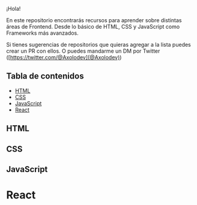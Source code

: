 ¡Hola! 

En este repositorio encontrarás recursos para aprender sobre distintas áreas de Frontend. Desde lo básico de HTML, CSS y JavaScript como Frameworks más avanzados. 

Si tienes sugerencias de repositorios que quieras agregar a la lista puedes crear un PR con ellos. O puedes mandarme un DM por Twitter ([https://twitter.com/@Axolodev](@Axolodev))

## Tabla de contenidos

- [HTML](#HTML)
- [CSS](#CSS)
- [JavaScript](#JavaScript)
- [React](#react)

## HTML


## CSS 


## JavaScript


# React 
